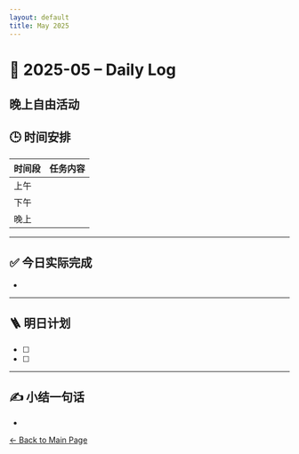 ```yaml
---
layout: default
title: May 2025
---
```


# 📅 2025-05 – Daily Log


晚上自由活动
---
## 🕒 时间安排

| 时间段 | 任务内容 |
|--------|----------| 
| 上午 |  |
| 下午 |   | 
| 晚上 |  |



---

## ✅ 今日实际完成

- 
---


## 🪜 明日计划
- [ ] 
- [ ] 



---

## ✍️ 小结一句话
- 


[← Back to Main Page](/index.md)
 
